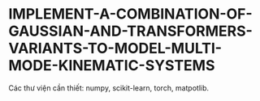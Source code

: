 # IMPLEMENT-A-COMBINATION-OF-GAUSSIAN-AND-TRANSFORMERS-VARIANTS-TO-MODEL-MULTI-MODE-KINEMATIC-SYSTEMS
Các thư viện cần thiết: numpy, scikit-learn, torch, matpotlib.
